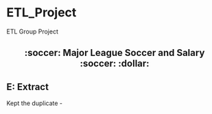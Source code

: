 # ETL_Project
ETL Group Project 

<h2 align="center"> :soccer: Major League Soccer and Salary :soccer: :dollar:</h2>

## E: Extract 
Kept the duplicate -


